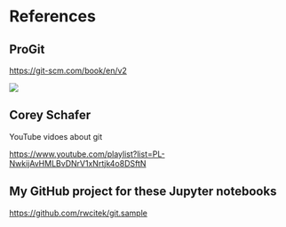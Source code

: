 # References

## ProGit

https://git-scm.com/book/en/v2

![]( https://git-scm.com/images/progit2.png )

## Corey Schafer

YouTube vidoes about git

https://www.youtube.com/playlist?list=PL-NwkijAvHMLBvDNrV1xNrtjk4o8DSftN

## My GitHub project for these Jupyter notebooks

https://github.com/rwcitek/git.sample


```bash

```
